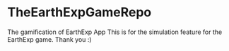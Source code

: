 # TheEarthExpGameRepo
The gamification of EarthExp App
This is for the simulation feature for the EarthExp game.
Thank you :)
